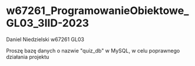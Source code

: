 # w67261_ProgramowanieObiektowe_GL03_3IID-2023

Daniel Niedzielski w67261 GL03 

Proszę bazę danych o nazwie "quiz_db" w MySQL, w celu poprawnego działania projektu
